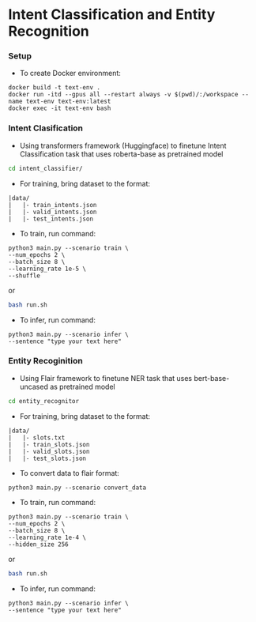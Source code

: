 # Intent Classification and Entity Recognition

### Setup 

- To create Docker environment:
```
docker build -t text-env .
docker run -itd --gpus all --restart always -v $(pwd)/:/workspace --name text-env text-env:latest
docker exec -it text-env bash
```

### Intent Clasification
- Using transformers framework (Huggingface) to finetune Intent Classification task that uses roberta-base as pretrained model

```bash
cd intent_classifier/
```

- For training, bring dataset to the format:
```
|data/
|   |- train_intents.json
|   |- valid_intents.json
|   |- test_intents.json
```


- To train, run command:
```
python3 main.py --scenario train \
--num_epochs 2 \
--batch_size 8 \
--learning_rate 1e-5 \
--shuffle
```

or 
```bash
bash run.sh
```

- To infer, run command:
```
python3 main.py --scenario infer \
--sentence "type your text here"
```

### Entity Recoginition
- Using Flair framework to finetune NER task that uses bert-base-uncased as pretrained model

```bash
cd entity_recognitor
```

- For training, bring dataset to the format:
```
|data/
|   |- slots.txt
|   |- train_slots.json
|   |- valid_slots.json
|   |- test_slots.json
```

- To convert data to flair format: 
```
python3 main.py --scenario convert_data
```

- To train, run command:
```
python3 main.py --scenario train \
--num_epochs 2 \
--batch_size 8 \
--learning_rate 1e-4 \
--hidden_size 256
```

or
```bash
bash run.sh
```

- To infer, run command:
```
python3 main.py --scenario infer \
--sentence "type your text here"
```